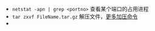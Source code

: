 
+ `netstat -apn | grep <portno>`    查看某个端口的占用进程
+ `tar zxvf FileName.tar.gz` 解压文件，[更多加压命令](http://www.cnblogs.com/eoiioe/archive/2008/09/20/1294681.html)
+ 